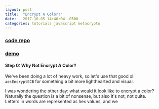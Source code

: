 ```yaml
---
layout: post
title:  "Encrypt A Color!"
date:   2017-10-05 14:40:04 -0500
categories: tutorials javascript metacrypto
---
```


### [code repo](https://github.com/thmsdnnr/cryptopals/tree/master/s3c17)
### [demo](https://thmsdnnr.github.io/cryptopals/s3c17/)

#### Step 0: Why Not Encrypt A Color?

We've been doing a lot of heavy work, so let's use that good ol' `aesEncryptECB` for something a bit more lighthearted and visual.

I was wondering the other day: what would it look like to encrypt a color? Naturally the question is a bit of nonsense, but also it's not, not quite. Letters in words are represented as hex values, and we
